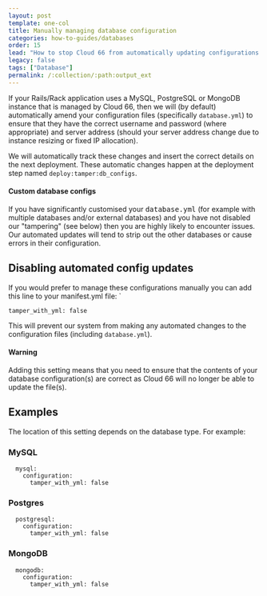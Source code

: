 ```yaml
---
layout: post
template: one-col
title: Manually managing database configuration
categories: how-to-guides/databases
order: 15
lead: "How to stop Cloud 66 from automatically updating configurations for managed databases"
legacy: false
tags: ["Database"]
permalink: /:collection/:path:output_ext
---
```


If your Rails/Rack application uses a MySQL, PostgreSQL or MongoDB instance that is managed by Cloud 66, then we will (by default) automatically amend your configuration files (specifically `database.yml`) to ensure that they have the correct username and password (where appropriate) and server address (should your server address change due to instance resizing or fixed IP allocation). 

We will automatically track these changes and insert the correct details on the next deployment. These automatic changes happen at the deployment step named `deploy:tamper:db_configs`. 

#### Custom database configs
<div class="notice"><p>If you have significantly customised your <kbd>database.yml</kbd> (for example with multiple databases and/or external databases) and you have not disabled our "tampering" (see below) then you are highly likely to encounter issues. Our automated updates will tend to strip out the other databases or cause errors in their configuration.</p></div>

## Disabling automated config updates

If you would prefer to manage these configurations manually you can add this line to your manifest.yml file: `

```
tamper_with_yml: false
```
This will prevent our system from making any automated changes to the configuration files (including `database.yml`).

#### Warning

<div class="notice notice-warning"><p>Adding this setting means that you need to ensure that the contents of your database configuration(s) are correct as Cloud 66 will no longer be able to update the file(s).</p></div>

## Examples

The location of this setting depends on the database type. For example:

### MySQL

```
  mysql:
    configuration:
      tamper_with_yml: false
```

### Postgres
```
  postgresql:
    configuration:
      tamper_with_yml: false
```

### MongoDB

```
  mongodb:
    configuration:
      tamper_with_yml: false

```

